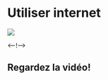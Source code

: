 # Utiliser internet

![](http://douar.tech/dt_assets/session-2/slide-1.png)

<--!-->

## Regardez la vidéo!


